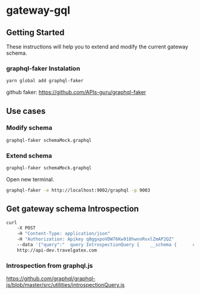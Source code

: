 # gateway-gql

## Getting Started

These instructions will help you to extend and modify the current gateway schema.

### graphql-faker Instalation
```sh
yarn global add graphql-faker
```
github faker: https://github.com/APIs-guru/graphql-faker

## Use cases

### Modify schema
```sh
graphql-faker schemaMock.graphql
```
### Extend schema
```sh
graphql-faker schemaMock.graphql
```
Open new terminal.
```sh
graphql-faker -e http://localhost:9002/graphql -p 9003
```
## Get gateway schema Introspection
```sh
curl 
    -X POST 
    -H "Content-Type: application/json" 
    -H "Authorization: Apikey q8ggxpoVDW76Kw918hwnnRvxlZmAP2QZ" 
    --data '{"query":"  query IntrospectionQuery {    __schema {      queryType { name }      mutationType { name }      subscriptionType { name }      types {        ...FullType      }      directives {        name        description        locations        args {          ...InputValue        }      }    }  }  fragment FullType on __Type {    kind    name    description    fields(includeDeprecated: true) {      name      description      args {        ...InputValue      }     type {        ...TypeRef      }      isDeprecated      deprecationReason    }    inputFields {      ...InputValue    }    interfaces {      ...TypeRef    }    enumValues(includeDeprecated: true) {      name      description      isDeprecated      deprecationReason    }    possibleTypes {      ...TypeRef    }  }  fragment InputValue on __InputValue {    name    description    type { ...TypeRef }    defaultValue  }  fragment TypeRef on __Type {    kind    name    ofType {      kind      name      ofType {        kind        name        ofType {          kind          name          ofType {            kind            name            ofType {              kind              name              ofType {                kind                name                ofType {                  kind                  name                }              }            }          }        }      }    }  }"}' 
    http://api-dev.travelgatex.com
```
### Introspection from graphql.js
https://github.com/graphql/graphql-js/blob/master/src/utilities/introspectionQuery.js